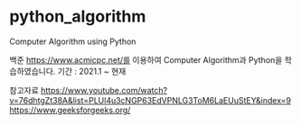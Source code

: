 # python_algorithm

Computer Algorithm using Python

백준 https://www.acmicpc.net/를 이용하여 Computer Algorithm과 Python을 학습하였습니다. 기간 : 2021.1 ~ 현재

참고자료 https://www.youtube.com/watch?v=76dhtgZt38A&list=PLUl4u3cNGP63EdVPNLG3ToM6LaEUuStEY&index=9 https://www.geeksforgeeks.org/
